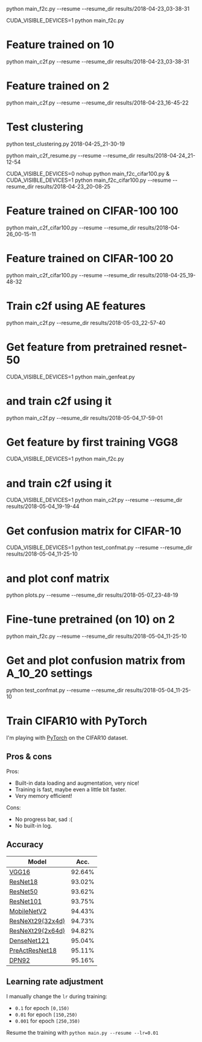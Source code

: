 python main_f2c.py --resume --resume_dir results/2018-04-23_03-38-31 

CUDA_VISIBLE_DEVICES=1 python main_f2c.py

# Feature trained on 10
python main_c2f.py --resume --resume_dir results/2018-04-23_03-38-31

# Feature trained on 2
python main_c2f.py --resume --resume_dir results/2018-04-23_16-45-22

# Test clustering
python test_clustering.py 2018-04-25_21-30-19

python main_c2f_resume.py --resume --resume_dir results/2018-04-24_21-12-54

CUDA_VISIBLE_DEVICES=0 nohup python main_f2c_cifar100.py &
CUDA_VISIBLE_DEVICES=1 python main_f2c_cifar100.py --resume --resume_dir results/2018-04-23_20-08-25



# Feature trained on CIFAR-100 100
python main_c2f_cifar100.py --resume --resume_dir results/2018-04-26_00-15-11

# Feature trained on CIFAR-100 20
python main_c2f_cifar100.py --resume --resume_dir results/2018-04-25_19-48-32


# Train c2f using AE features
python main_c2f.py --resume_dir results/2018-05-03_22-57-40

# Get feature from pretrained resnet-50
CUDA_VISIBLE_DEVICES=1 python main_genfeat.py 
# and train c2f using it 
python main_c2f.py --resume_dir results/2018-05-04_17-59-01

# Get feature by first training VGG8
CUDA_VISIBLE_DEVICES=1 python main_f2c.py
# and train c2f using it 
CUDA_VISIBLE_DEVICES=1 python main_c2f.py --resume --resume_dir results/2018-05-04_19-19-44

# Get confusion matrix for CIFAR-10
CUDA_VISIBLE_DEVICES=1 python test_confmat.py --resume --resume_dir results/2018-05-04_11-25-10
# and plot conf matrix
python plots.py --resume --resume_dir results/2018-05-07_23-48-19

# Fine-tune pretrained (on 10) on 2
python main_f2c.py --resume --resume_dir results/2018-05-04_11-25-10

# Get and plot confusion matrix from A_10_20 settings
python test_confmat.py --resume --resume_dir results/2018-05-04_11-25-10













# Train CIFAR10 with PyTorch

I'm playing with [PyTorch](http://pytorch.org/) on the CIFAR10 dataset.

## Pros & cons
Pros:
- Built-in data loading and augmentation, very nice!
- Training is fast, maybe even a little bit faster.
- Very memory efficient!

Cons:
- No progress bar, sad :(
- No built-in log.

## Accuracy
| Model             | Acc.        |
| ----------------- | ----------- |
| [VGG16](https://arxiv.org/abs/1409.1556)              | 92.64%      |
| [ResNet18](https://arxiv.org/abs/1512.03385)          | 93.02%      |
| [ResNet50](https://arxiv.org/abs/1512.03385)          | 93.62%      |
| [ResNet101](https://arxiv.org/abs/1512.03385)         | 93.75%      |
| [MobileNetV2](https://arxiv.org/abs/1801.04381)       | 94.43%      |
| [ResNeXt29(32x4d)](https://arxiv.org/abs/1611.05431)  | 94.73%      |
| [ResNeXt29(2x64d)](https://arxiv.org/abs/1611.05431)  | 94.82%      |
| [DenseNet121](https://arxiv.org/abs/1608.06993)       | 95.04%      |
| [PreActResNet18](https://arxiv.org/abs/1603.05027)    | 95.11%      |
| [DPN92](https://arxiv.org/abs/1707.01629)             | 95.16%      |

## Learning rate adjustment
I manually change the `lr` during training:
- `0.1` for epoch `[0,150)`
- `0.01` for epoch `[150,250)`
- `0.001` for epoch `[250,350)`

Resume the training with `python main.py --resume --lr=0.01`

